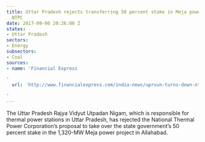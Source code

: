 ```yaml
---
title: Uttar Pradesh rejects transferring 50 percent stake in Meja power project to
  NTPC
date: 2017-09-06 20:26:00 Z
states:
- Uttar Pradesh
sectors:
- Energy
subsectors:
- Coal
sources:
- name: 'Financial Express

'
  url: 'http://www.financialexpress.com/india-news/uprvun-turns-down-ntpc-proposal-for-meja-power-project-stake/835794/

'
---
```


The Uttar Pradesh Rajya Vidyut Utpadan Nigam, which is responsible for thermal power stations in Uttar Pradesh, has rejected the National Thermal Power Corporation’s proposal to take over the state government’s 50 percent stake in the 1,320-MW Meja power project in Allahabad. 
